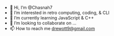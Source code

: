 - 👋 Hi, I’m @Chasnah7
- 👀 I’m interested in retro computing, coding, & CLI
- 🌱 I’m currently learning JavaScript & C++
- 💞️ I’m looking to collaborate on ...
- 📫 How to reach me drewott9@gmail.com

<!---
Chasnah7/Chasnah7 is a ✨ special ✨ repository because its `README.md` (this file) appears on your GitHub profile.
You can click the Preview link to take a look at your changes.
--->
